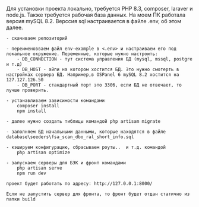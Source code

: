 Для установки проекта локально, требуется PHP 8.3, composer, laraver и node.js. Также требуется рабочая база данных. На моем ПК работала версия mySQL 8.2. Верссия sql настраивается в файле .env, об этом далее.

    - скачиваем репозиторий

    - переименовваем файл env-example в <.env> и настраиваем его под локальное окружение. Переменные, которые нужно настроить:
        - DB_CONNECTION - тут система управления БД (mysql, mssql, postgre и т.д)
        - DB_HOST - айпи на котором хостится БД. Это нужно смотерть в настройках сервера БД. Например,в OSPanel 6 mySQL 8.2 хостится на 127.127.126.50
        - DB_PORT - стандартный порт это 3306, если БД не отвечает, то лучше проверить.

    - устанавливаем зависимости командами
        composer install
        npm install

    - далее нужно создать тиблицы командой php artisam migrate

    - заполняем БД начальными данными, которые находятся в файле database\seeders\fsa_scan_dbo_ral_short_info.sql

    - кэшируем конфигурацию, сбрасываем роуты..  и т.д. командой 
        php artisan optimize

    - запускаем серверы для БЭК и фронт командами
        php artisan serve
        npm run dev

    проект будет работать по адресу: http://127.0.0.1:8000/

    Если не запустить сервер для фронта, то фронт будет отдан статично из папки build